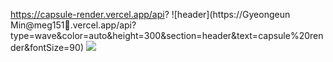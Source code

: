 https://capsule-render.vercel.app/api?
![header](https://Gyeongeun Min@meg151🌻.vercel.app/api?type=wave&color=auto&height=300&section=header&text=capsule%20render&fontSize=90)
<img src="https://Gyeongeun Min@meg151🌻.vercel.app/api?type=soft&color=auto&height=300&section=header&text=capsule%20render&fontSize=90" />




<!--
**meg151/meg151** is a ✨ _special_ ✨ repository because its `README.md` (this file) appears on your GitHub profile.

  

